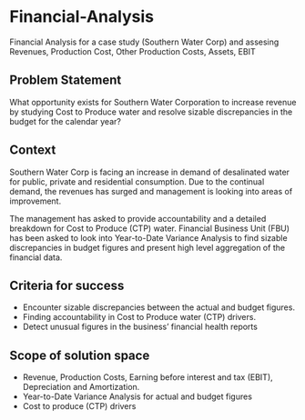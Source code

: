 # Financial-Analysis
Financial Analysis for a case study (Southern Water Corp) and assesing Revenues, Production Cost, Other Production Costs, Assets, EBIT

## Problem Statement

What opportunity exists for Southern Water Corporation to increase revenue by studying Cost to Produce water and resolve sizable discrepancies in the budget for the calendar year?

## Context
Southern Water Corp is facing an increase in demand of desalinated water for public, private and residential consumption. Due to the continual demand, the revenues has surged and management is looking into areas of improvement. 

The management has asked to provide accountability and a detailed breakdown for Cost to Produce (CTP) water. Financial Business Unit (FBU) has been asked to look into Year-to-Date Variance Analysis to find sizable discrepancies in budget figures and present high level aggregation of the financial data.

## Criteria for success
- Encounter sizable discrepancies between the actual and budget figures.
- Finding accountability in Cost to Produce water (CTP) drivers.
- Detect unusual figures in the business’ financial health reports

## Scope of solution space
- Revenue, Production Costs, Earning before interest and tax (EBIT), Depreciation and Amortization.
- Year-to-Date Variance Analysis for actual and budget figures
- Cost to produce (CTP) drivers




